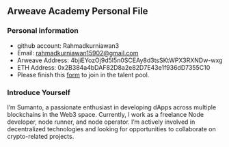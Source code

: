 ## Arweave Academy Personal File

### Personal information

- github account: Rahmadkurniawan3
- Email: rahmadkurniawan15902@gmail.com
- Arweave Address: 4bjiEYozOj9d5l5n0SCEAy8d3tsSKtWPX3RXNDw-wxg
- ETH Address: 0x2B384a4bDAF82D8a2e82D7E43e1f936dD7355C10
- Please finish this [form](https://docs.google.com/forms/d/e/1FAIpQLSfWA5fIIcBgmRppm3jNz5vmf9Mai_QMVil-2pO4r7YKn_Zhtw/viewform?usp=sf_link) to join in the talent pool.

### Introduce Yourself
 I’m Sumanto, a passionate enthusiast in developing dApps across multiple blockchains in the Web3 space. Currently, I work as a freelance Node developer, node runner, and node operator. I’m actively involved in decentralized technologies and looking for opportunities to collaborate on crypto-related projects.

